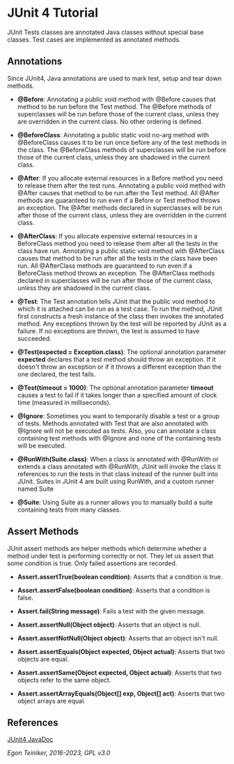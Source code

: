 # JUnit 4 Tutorial

JUnit Tests classes are annotated Java classes without special base classes.
Test cases are implemented as annotated methods.

## Annotations
Since JUnit4, Java annotations are used to mark test, setup and tear down methods.

* **@Before**: Annotating a public void method with @Before causes that method 
to be run before the Test method. 
The @Before methods of superclasses will be run before those of the current class, 
unless they are overridden in the current class. 
No other ordering is defined.

* **@BeforeClass**: Annotating a public static void no-arg method with @BeforeClass 
causes it to be run once before any of the test methods in the class. 
The @BeforeClass methods of superclasses will be run before those of the current 
class, unless they are shadowed in the current class.


* **@After**: If you allocate external resources in a Before method you need to 
release them after the test runs. Annotating a public void method with @After causes 
that method to be run after the Test method. 
All @After methods are guaranteed to run even if a Before or Test method throws an 
exception. 
The @After methods declared in superclasses will be run after those of the current 
class, unless they are overridden in the current class.

* **@AfterClass**: If you allocate expensive external resources in a BeforeClass 
method you need to release them after all the tests in the class have run. 
Annotating a public static void method with @AfterClass causes that method to be 
run after all the tests in the class have been run. 
All @AfterClass methods are guaranteed to run even if a BeforeClass method throws 
an exception. 
The @AfterClass methods declared in superclasses will be run after those of the 
current class, unless they are shadowed in the current class.


* **@Test**: The Test annotation tells JUnit that the public void method to 
which it is attached can be run as a test case. 
To run the method, JUnit first constructs a fresh instance of the class then 
invokes the annotated method. 
Any exceptions thrown by the test will be reported by JUnit as a failure. 
If no exceptions are thrown, the test is assumed to have succeeded.

  
* **@Test(expected = Exception.class)**: The optional annotation parameter **expected** declares 
that a test method should throw an exception.
If it doesn't throw an exception or if it throws a different exception than the one 
declared, the test fails.

* **@Test(timeout = 1000)**: The optional annotation parameter **timeout** causes 
a test to fail if it takes longer than a specified amount of clock time (measured in 
milliseconds).


* **@Ignore**: Sometimes you want to temporarily disable a test or a group of tests. 
Methods annotated with Test that are also annotated with @Ignore will not be executed 
as tests. 
Also, you can annotate a class containing test methods with @Ignore and none of the 
containing tests will be executed.


* **@RunWith(Suite.class)**: When a class is annotated with @RunWith or extends a class 
annotated with @RunWith, JUnit will invoke the class it references to run the tests 
in that class instead of the runner built into JUnit.
Suites in JUnit 4 are built using RunWith, and a custom runner named Suite

* **@Suite**: Using Suite as a runner allows you to manually build a suite containing 
tests from many classes. 


## Assert Methods
JUnit assert methods are helper methods which determine whether a method under test is 
performing correctly or not. 
They let us assert that some condition is true.  Only failed assertions are recorded.

* **Assert.assertTrue(boolean condition)**:
    Asserts that a condition is true.

* **Assert.assertFalse(boolean condition)**:
     Asserts that a condition is false.

* **Assert.fail(String message)**:
     Fails a test with the given message.
     
* **Assert.assertNull(Object object)**: 
      Asserts that an object is null.

* **Assert.assertNotNull(Object object)**:
    Asserts that an object isn't null.

* **Assert.assertEquals(Object expected, Object actual)**:
     Asserts that two objects are equal.

* **Assert.assertSame(Object expected, Object actual)**:
    Asserts that two objects refer to the same object. 

* **Assert.assertArrayEquals(Object[] exp, Object[] act)**:
    Asserts that two object arrays are equal.
    

## References

[JUnit4 JavaDoc](https://junit.org/junit4/javadoc/latest/index.html)


*Egon Teiniker, 2016-2023, GPL v3.0*